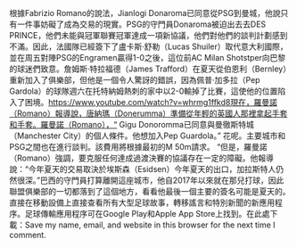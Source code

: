 根據Fabrizio Romano的說法，Jianlogi Donaroma已同意從PSG到曼城，他說只有一件事妨礙了成為交易的現實。PSG的守門員Donaroma被迫出去去DES PRINCE，他們未能與冠軍聯賽冠軍達成一項新協議，他們對他們的談判計劃感到不滿。因此，法國隊已經簽下了盧卡斯·舒勒（Lucas Shuiler）取代意大利國際，並在周五對陣PSG的Engramen贏得1-0之後，這位前AC Milan Shotstper向巴黎的球迷們致意。詹姆斯·特拉福德（James Trafford）在夏天從伯恩利（Bernley）重新加入了俱樂部，但他是一個令人驚訝的錯誤，因為佩普·加多拉（Pep Gardola）的球隊週六在托特納姆熱刺的家中以2-0輸掉了比賽，這使他的位置陷入了困境。https://www.youtube.com/watch?v=whrmg1ffkd8現在，羅曼諾（Romano）報導說，唐納瑪（Donerumma）準備從年輕的英國人那裡拿起手套和手套。羅曼諾（Romano），“ Gigu Donoromma已同意與曼徹斯特城（Manchester City）的個人條件。他想加入Pep Guardola。” 花呢。主要城市和PSG之間也在進行談判。該費用將根據最初的M 50m請求。 “但是，羅曼諾（Romano）強調，要克服任何達成過渡決賽的協議存在一定的障礙。他報導說：“今年夏天的交易取決於埃斯森（Esidsen）今年夏天的出口，加拉斯特人仍然很深。”巴西的守門員打算離開這座城市，他自2017年以來就在那兒打球，因此聯盟俱樂部的一切都落到了這個地方，看看他最後一個主要的簽名可能是夏天的。直接在移動設備上直接查看所有大型足球故事，轉移謠言和特別新聞的新應用程序。足球傳輸應用程序可在Google Play和Apple App Store上找到。在此處下載：Save my name, email, and website in this browser for the next time I comment.